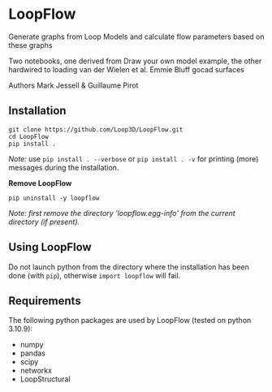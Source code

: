 # LoopFlow

Generate graphs from Loop Models and calculate flow parameters based on these graphs

Two notebooks, one derived from Draw your own model example, the other hardwired to loading van der Wielen et al. Emmie Bluff gocad surfaces

Authors Mark Jessell & Guillaume Pirot

## Installation
```
git clone https://github.com/Loop3D/LoopFlow.git
cd LoopFlow
pip install .
```

*Note:* use `pip install . --verbose` or `pip install . -v` for printing (more) messages during the installation.

 **Remove LoopFlow**

`pip uninstall -y loopflow`

*Note: first remove the directory 'loopflow.egg-info' from the current directory (if present).*

## Using LoopFlow

Do not launch python from the directory where the installation has been done (with `pip`), otherwise `import loopflow` will fail.

## Requirements
The following python packages are used by LoopFlow (tested on python 3.10.9):
   - numpy
   - pandas
   - scipy
   - networkx
   - LoopStructural
   